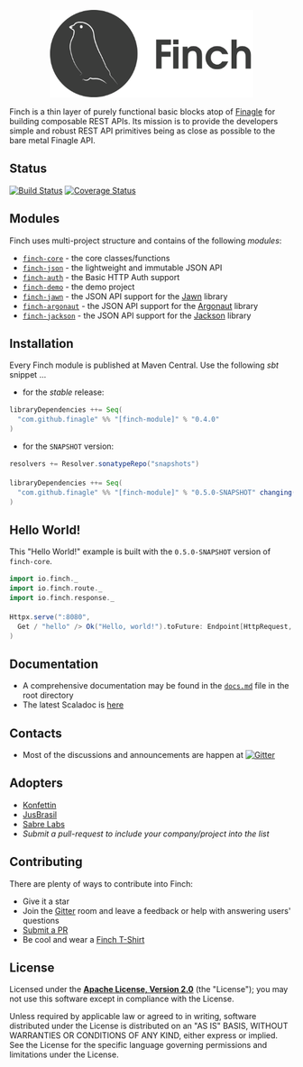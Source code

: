 <p align="center">
  <img src="https://raw.githubusercontent.com/finagle/finch/master/finch-logo.png" width="360px" />
</p>

Finch is a thin layer of purely functional basic blocks atop of [Finagle](http://twitter.github.io/finagle) for 
building composable REST APIs. Its mission is to provide the developers simple and robust REST API primitives being as 
close as possible to the bare metal Finagle API.

Status
------
[![Build Status](https://travis-ci.org/finagle/finch.svg?branch=master)](https://travis-ci.org/finagle/finch)
[![Coverage Status](https://coveralls.io/repos/finagle/finch/badge.svg?branch=master)](https://coveralls.io/r/finagle/finch?branch=master)

Modules
-------

Finch uses multi-project structure and contains of the following _modules_:

* [`finch-core`](core) - the core classes/functions
* [`finch-json`](json) - the lightweight and immutable JSON API
* [`finch-auth`](auth) - the Basic HTTP Auth support
* [`finch-demo`](demo) - the demo project
* [`finch-jawn`](jawn) - the JSON API support for the [Jawn](https://github.com/non/jawn) library
* [`finch-argonaut`](argonaut) - the JSON API support for the [Argonaut](http://argonaut.io/) library
* [`finch-jackson`](jackson) - the JSON API support for the [Jackson](http://jackson.codehaus.org/) library

Installation 
------------
Every Finch module is published at Maven Central. Use the following _sbt_ snippet ...

* for the _stable_ release:
 
```scala
libraryDependencies ++= Seq(
  "com.github.finagle" %% "[finch-module]" % "0.4.0"
)
```

* for the `SNAPSHOT` version:

```scala
resolvers += Resolver.sonatypeRepo("snapshots")

libraryDependencies ++= Seq(
  "com.github.finagle" %% "[finch-module]" % "0.5.0-SNAPSHOT" changing()
)
```

Hello World!
------------
This "Hello World!" example is built with the `0.5.0-SNAPSHOT` version of `finch-core`.

```scala
import io.finch._
import io.finch.route._
import io.finch.response._

Httpx.serve(":8080",
  Get / "hello" /> Ok("Hello, world!").toFuture: Endpoint[HttpRequest, HttpResponse]
)
```

Documentation
-------------
 * A comprehensive documentation may be found in the [`docs.md`](docs.md) file in the root directory
 * The latest Scaladoc is [here](http://finagle.github.io/finch/docs/#io.finch.package)

Contacts
--------

* Most of the discussions and announcements are happen at [![Gitter](https://badges.gitter.im/Join%20Chat.svg)](https://gitter.im/finagle/finch?utm_source=badge&utm_medium=badge&utm_campaign=pr-badge&utm_content=badge)

Adopters
--------
* [Konfettin](http://konfettin.ru)
* [JusBrasil](http://www.jusbrasil.com.br)
* [Sabre Labs](http://sabrelabs.com)
* *Submit a pull-request to include your company/project into the list*

Contributing
------------

There are plenty of ways to contribute into Finch:

* Give it a star
* Join the [Gitter](https://gitter.im/finagle/finch) room and leave a feedback or help with answering users' questions
* [Submit a PR](CONTRIBUTING.md)
* Be cool and wear a [Finch T-Shirt](http://www.redbubble.com/people/vkostyukov/works/13277123-finch-io-rest-api-with-finagle?p=t-shirt)

License
-------

Licensed under the **[Apache License, Version 2.0](http://www.apache.org/licenses/LICENSE-2.0)** (the "License");
you may not use this software except in compliance with the License.

Unless required by applicable law or agreed to in writing, software
distributed under the License is distributed on an "AS IS" BASIS,
WITHOUT WARRANTIES OR CONDITIONS OF ANY KIND, either express or implied.
See the License for the specific language governing permissions and
limitations under the License.
